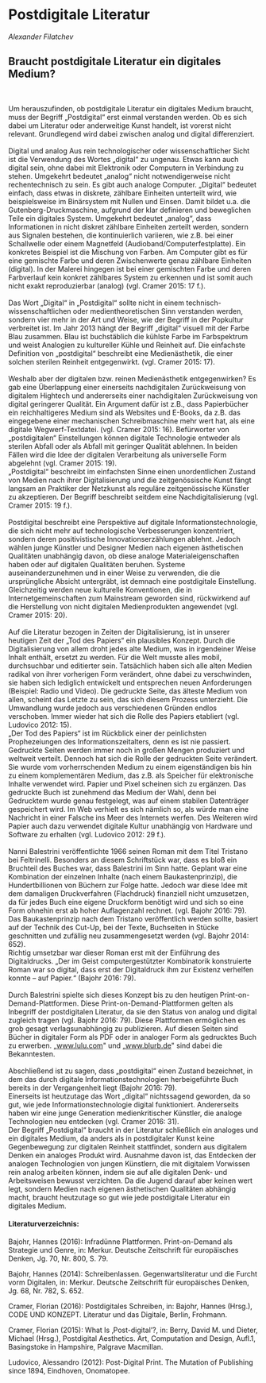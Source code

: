 # Postdigitale Literatur
*Alexander Filatchev*

## Braucht postdigitale Literatur ein digitales Medium?
<br>

Um herauszufinden, ob postdigitale Literatur ein digitales Medium braucht, muss der Begriff „Postdigital“ erst einmal verstanden werden. Ob es sich dabei um Literatur oder anderweitige Kunst handelt, ist vorerst nicht relevant. Grundlegend wird dabei zwischen analog und digital differenziert.
<br><br>
Digital und analog
Aus rein technologischer oder wissenschaftlicher Sicht ist die Verwendung des Wortes „digital“ zu ungenau. Etwas kann auch digital sein, ohne dabei mit Elektronik oder Computern in Verbindung zu stehen. Umgekehrt bedeutet „analog“ nicht notwendigerweise nicht rechentechnisch zu sein. Es gibt auch analoge Computer. „Digital“ bedeutet einfach, dass etwas in diskrete, zählbare Einheiten unterteilt wird, wie beispielsweise im Binärsystem mit Nullen und Einsen. Damit bildet u.a. die Gutenberg-Druckmaschine, aufgrund der klar definieren und beweglichen Teile ein digitales System. Umgekehrt bedeutet „analog“, dass Informationen in nicht diskret zählbare Einheiten zerteilt werden, sondern aus Signalen bestehen, die kontinuierlich variieren, wie z.B. bei einer Schallwelle oder einem Magnetfeld (Audioband/Computerfestplatte). Ein konkretes Beispiel ist die Mischung von Farben. Am Computer gibt es für eine gemischte Farbe und deren Zwischenwerte genau zählbare Einheiten (digital). In der Malerei hingegen ist bei einer gemischten Farbe und deren Farbverlauf kein konkret zählbares System zu erkennen und ist somit auch nicht exakt reproduzierbar (analog) (vgl. Cramer 2015: 17 f.).
<br><br>
Das Wort „Digital“ in „Postdigital“ sollte nicht in einem technisch-wissenschaftlichen oder medientheoretischen Sinn verstanden werden, sondern vier mehr in der Art und Weise, wie der Begriff in der Popkultur verbreitet ist. Im Jahr 2013 hängt der Begriff „digital“ visuell mit der Farbe Blau zusammen. Blau ist buchstäblich die kühlste Farbe im Farbspektrum und weist Analogien zu kultureller Kühle und Reinheit auf. Die einfachste Definition von „postdigital“ beschreibt eine Medienästhetik, die einer solchen sterilen Reinheit entgegenwirkt. (vgl. Cramer 2015: 17).
<br><br>
Weshalb aber der digitalen bzw. reinen Medienästhetik entgegenwirken? Es gab eine Überlappung einer einerseits nachdigitalen Zurückweisung  von digitalem Hightech und andererseits einer nachdigitalen Zurückweisung von digital geringerer Qualität. Ein Argument dafür ist z.B., dass Papierbücher ein reichhaltigeres Medium sind als Websites und E-Books, da z.B. das eingegebene einer mechanischen Schreibmaschine mehr wert hat, als eine digitale Wegwerf-Textdatei. (vgl. Cramer 2015: 16). 
Befürworter von „postdigitalen“ Einstellungen können digitale Technologie entweder als sterilen Abfall oder als Abfall mit geringer Qualität ablehnen. In beiden Fällen wird die Idee der digitalen Verarbeitung als universelle Form abgelehnt (vgl. Cramer 2015: 19).<br>
„Postdigital“ beschreibt im einfachsten Sinne einen unordentlichen Zustand von Medien nach ihrer Digitalisierung und die zeitgenössische Kunst fängt langsam an Praktiker der Netzkunst als reguläre zeitgenössische Künstler zu akzeptieren. Der Begriff beschreibt seitdem eine Nachdigitalisierung (vgl. Cramer 2015: 19 f.).
<br><br>
Postdigital beschreibt eine Perspektive auf digitale Informationstechnologie, die sich nicht mehr auf technologische Verbesserungen konzentriert, sondern deren positivistische Innovationserzählungen ablehnt. Jedoch wählen junge Künstler und Designer Medien nach eigenen ästhetischen Qualitäten unabhängig davon, ob diese analoge Materialeigenschaften haben oder auf digitalen Qualitäten beruhen. Systeme auseinanderzunehmen und in einer Weise zu verwenden, die die ursprüngliche Absicht untergräbt, ist demnach eine postdigitale Einstellung. Gleichzeitig werden neue kulturelle Konventionen, die in Internetgemeinschaften zum Mainstream geworden sind, rückwirkend auf die Herstellung von nicht digitalen Medienprodukten angewendet (vgl. Cramer 2015: 20).
<br><br>
Auf die Literatur bezogen in Zeiten der Digitalisierung, ist in unserer heutigen Zeit der „Tod des Papiers“ ein plausibles Konzept. Durch die Digitalisierung von allem droht jedes alte Medium, was in irgendeiner Weise Inhalt enthält, ersetzt zu werden. Für die Welt musste alles mobil, durchsuchbar und editierter sein. Tatsächlich haben sich alle alten Medien radikal von ihrer vorherigen Form verändert, ohne dabei zu verschwinden, sie haben sich lediglich entwickelt und entsprechen neuen Anforderungen (Beispiel: Radio und Video). Die gedruckte Seite, das älteste Medium von allen, scheint das Letzte zu sein, das sich diesem Prozess unterzieht. Die Umwandlung wurde jedoch aus verschiedenen Gründen endlos verschoben. Immer wieder hat sich die Rolle des Papiers etabliert (vgl. Ludovico 2012: 15).<br>
„Der Tod des Papiers“ ist im Rückblick einer der peinlichsten Prophezeiungen des Informationszeitalters, denn es ist nie passiert. Gedruckte Seiten werden immer noch in großen Mengen produziert und weltweit verteilt. Dennoch hat sich die Rolle der gedruckten Seite verändert. Sie wurde vom vorherrschenden Medium zu einem eigenständigen bis hin zu einem komplementären Medium, das z.B. als Speicher für elektronische Inhalte verwendet wird. Papier und Pixel scheinen sich zu ergänzen. Das gedruckte Buch ist zunehmend das Medium der Wahl, denn bei Gedrucktem wurde genau festgelegt, was auf einem stabilen Datenträger gespeichert wird. Im Web verhielt es sich nämlich so, als würde man eine Nachricht in einer Falsche ins Meer des Internets werfen. Des Weiteren wird Papier auch dazu verwendet digitale Kultur unabhängig von Hardware und Software zu erhalten (vgl. Ludovico 2012: 29 f.).
<br><br>
Nanni Balestrini veröffentlichte 1966 seinen Roman mit dem Titel Tristano bei Feltrinelli. Besonders an diesem Schriftstück war, dass es bloß ein Bruchteil des Buches war, dass Balestrini im Sinn hatte. Geplant war eine Kombination der einzelnen Inhalte (nach einem Baukastenprinzip), die Hundertbillionen von Büchern zur Folge hatte. Jedoch war diese Idee mit dem damaligen Druckverfahren (Flachdruck) finanziell nicht umzusetzen, da für jedes Buch eine eigene Druckform benötigt wird und sich so eine Form ohnehin erst ab hoher Auflagenzahl rechnet. (vgl. Bajohr 2016: 79).<br>
Das Baukastenprinzip nach dem Tristano veröffentlich werden sollte, basiert auf der Technik des Cut-Up, bei der Texte, Buchseiten in Stücke geschnitten und zufällig neu zusammengesetzt werden (vgl. Bajohr 2014: 652).<br>
Richtig umsetzbar war dieser Roman erst mit der Einführung des Digitaldrucks. „Der im Geist computergestützter Kombinatorik konstruierte Roman war so digital, dass erst der Digitaldruck ihm zur Existenz verhelfen konnte – auf Papier.“ (Bajohr 2016: 79). 
<br><br>
Durch Balestrini spielte sich dieses Konzept bis zu den heutigen Print-on-Demand-Plattformen. Diese Print-on-Demand-Plattformen gelten als Inbegriff der postdigitalen Literatur, da sie den Status von analog und digital zugleich tragen (vgl. Bajohr 2016: 79). Diese Plattformen ermöglichen es grob gesagt verlagsunabhängig zu publizieren. Auf diesen Seiten sind Bücher in digitaler Form als PDF oder in analoger Form als gedrucktes Buch zu erwerben. „www.lulu.com" und „www.blurb.de" sind dabei die Bekanntesten.
<br><br>
Abschließend ist zu sagen, dass „postdigital“ einen Zustand bezeichnet, in dem das durch digitale Informationstechnologien herbeigeführte Buch bereits in der Vergangenheit liegt (Bajohr 2016: 79).<br>
Einerseits ist heutzutage das Wort „digital“ nichtssagend geworden, da so gut, wie jede Informationstechnologie digital funktioniert. Andererseits haben wir eine junge Generation medienkritischer Künstler, die analoge Technologien neu entdecken (vgl. Cramer 2016: 31).
<br>
Der Begriff „Postdigital“ braucht in der Literatur schließlich ein analoges und ein digitales Medium, da anders als in postdigitaler Kunst keine Gegenbewegung zur digitalen Reinheit stattfindet, sondern aus digitalem Denken ein analoges Produkt wird. Ausnahme davon ist, das Entdecken der analogen Technologien von jungen Künstlern, die mit digitalem Vorwissen rein analog arbeiten können, indem sie auf alle digitalen Denk- und Arbeitsweisen bewusst verzichten. Da die Jugend darauf aber keinen wert legt, sondern Medien nach eigenen ästhetischen Qualitäten abhängig macht, braucht heutzutage so gut wie jede postdigitale Literatur ein digitales Medium.






#### Literaturverzeichnis:

Bajohr, Hannes (2016): Infradünne Plattformen. Print-on-Demand als Strategie und Genre, in: Merkur. Deutsche Zeitschrift für europäisches Denken, Jg. 70, Nr. 800, S. 79.

Bajohr, Hannes (2014): Schreibenlassen. Gegenwartsliteratur und die Furcht vorm Digitalen, in: Merkur. Deutsche Zeitschrift für europäisches Denken, Jg. 68, Nr. 782, S. 652.

Cramer, Florian (2016): Postdigitales Schreiben, in: Bajohr, Hannes (Hrsg.), CODE UND KONZEPT. Literatur und das Digitale, Berlin, Frohmann.

Cramer, Florian (2015): What Is ‚Post-digital’?, in: Berry, David M. und Dieter, Michael (Hrsg.), Postdigital Aesthetics. Art, Computation and Design, Aufl.1, Basingstoke in Hampshire, Palgrave Macmillan.

Ludovico, Alessandro (2012): Post-Digital Print. The Mutation of Publishing since 1894, Eindhoven, Onomatopee.






